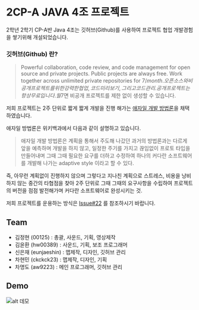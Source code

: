# 2CP-A JAVA 4조 프로젝트

2학년 2학기 CP-A반 Java 4조는 깃허브(Github)를 사용하여 프로젝트 협업 개발경험을 쌓기위해 개설되었습니다.

### 깃허브(Github) 란?
> Powerful collaboration, code review, and code management for open source and private projects. Public projects are always free. Work together across unlimited private repositories for $7 / month.
오픈 소스와 비공개 프로젝트를 위한 강력한 협업, 코드 미리보기, 그리고 코드 관리. 공개 프로젝트는 항상 무료입니다. 월 7$면 비공개 프로젝트를 제한 없이 생성할 수 있습니다.

저희 프로젝트는 2주 단위로 짧게 짧게 개발을 진행 해가는 [애자일 개발 방법론](https://ko.wikipedia.org/wiki/%EC%95%A0%EC%9E%90%EC%9D%BC_%EC%86%8C%ED%94%84%ED%8A%B8%EC%9B%A8%EC%96%B4_%EA%B0%9C%EB%B0%9C)을 채택 하였습니다.

애자일 방법론은 위키백과에서 다음과 같이 설명하고 있습니다.

> 애자일 개발 방법론은 계획을 통해서 주도해 나갔던 과거의 방법론과는 다르게 앞을 예측하며 개발을 하지 않고, 일정한 주기를 가지고 끊임없이 프로토 타입을 만들어내며 그때 그때 필요한 요구를 더하고 수정하여 하나의 커다란 소프트웨어를 개발해 나가는 adaptive style 이라고 할 수 있다.

즉, 아무런 계획없이 진행하지 않으며 그렇다고 지나친 계획으로 스트레스, 비용을 낭비하지 않는 중간의 타협점을 찾아 2주 단위로 그때 그때의 요구사항을 수립하여 프로젝트의 버전을 점점 발전해가며 커다란 소프트웨어로 완성시키는 것. 

저희 프로젝트를 운용하는 방식은 [Issue#22](https://github.com/2016-yeung-jin-cpa/kr.ac.yeungjin.2cpa.java4/issues/22) 를 참조하시기 바랍니다.

## Team
* 김정현 (00125) : 총괄, 사운드, 기획, 영상제작
* 김윤환 (hw00389) : 사운드, 기획, 보조 프로그래머
* 신은재 (eunjaeshin) : 맵제작, 디자인, 깃허브 관리
* 차현민 (ckckck23) : 맵제작, 디자인, 기획
* 차명도 (aw9223) : 메인 프로그래머, 깃허브 관리

## Demo

![alt 데모](https://github.com/2016-yeung-jin-cpa/kr.ac.yeungjin.2cpa.java4/blob/master/docs/9.gif?raw=true)
